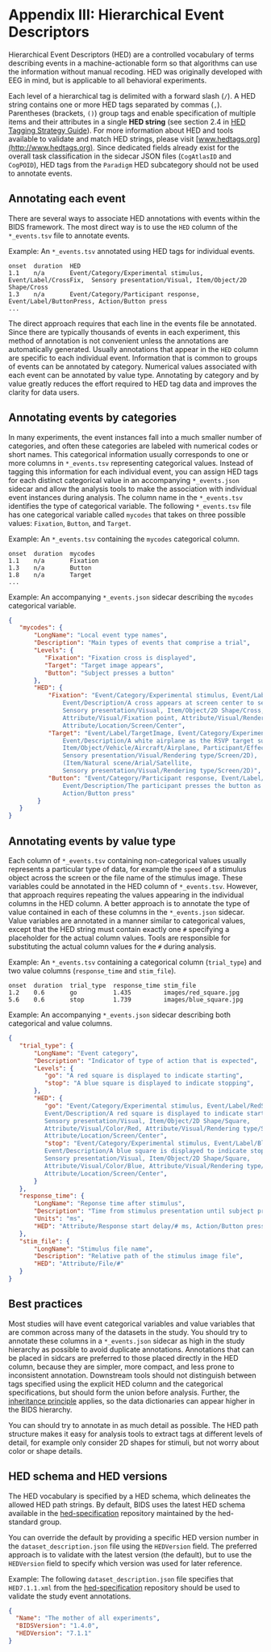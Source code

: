 # Appendix III: Hierarchical Event Descriptors

Hierarchical Event Descriptors (HED) are a controlled vocabulary of terms describing 
events in a machine-actionable form so that algorithms can use the information without
manual recoding. HED was originally developed with EEG in mind, but is applicable to
all behavioral experiments. 

Each level of a hierarchical tag is delimited with a forward slash (`/`). A HED string 
contains one or more HED tags separated by commas (`,`). Parentheses (brackets, `()`) 
group tags and enable specification of multiple items and their attributes in a 
single **HED string** (see section 2.4 in 
[HED Tagging Strategy Guide](http://www.hedtags.org/downloads/HED%20Tagging%20Strategy%20Guide.pdf)).
For more information about HED and tools available to validate and match HED
strings, please visit [www.hedtags.org](http://www.hedtags.org). Since
dedicated fields already exist for the overall task classification in the
sidecar JSON files (`CogAtlasID` and `CogPOID`), HED tags from the `Paradigm`
HED subcategory should not be used to annotate events.

## Annotating each event  

There are several ways to associate HED annotations with events within the BIDS
framework. The most direct way is to use the `HED` column of the `*_events.tsv`
file to annotate events.  

Example: An `*_events.tsv` annotated using HED tags for individual events.

```Text
onset  duration  HED
1.1    n/a       Event/Category/Experimental stimulus, Event/Label/CrossFix,  Sensory presentation/Visual, Item/Object/2D Shape/Cross
1.3    n/a       Event/Category/Participant response, Event/Label/ButtonPress, Action/Button press
...
```

The direct approach requires that each line in the events file be
annotated. Since there are typically thousands of events in each experiment,
this method of annotation is not convenient unless the annotations are
automatically generated. Usually annotations that appear in the `HED` column
are specific to each individual event. Information that is common to groups
of events can be annotated by category. Numerical values associated with each
event can be annotated by value type.  Annotating by category and by value
greatly reduces the effort required to HED tag data and improves the clarity
for data users.

## Annotating events by categories  

In many experiments, the event instances fall into a much smaller number of
categories, and often these categories are labeled with numerical codes or short names.
This categorical information usually corresponds to one or more columns in `*_events.tsv`
representing categorical values. Instead of tagging this information for each
individual event, you can assign HED tags for each distinct categorical value 
in an accompanying `*_events.json` sidecar and allow the analysis tools to make
the association with individual event instances during analysis.  The column
name in the `*_events.tsv` identifies the type of categorical variable. The following
`*_events.tsv` file has one categorical variable called `mycodes` that takes 
on three possible values: `Fixation`, `Button`, and `Target`.

Example: An `*_events.tsv` containing the `mycodes` categorical column.

```Text
onset  duration  mycodes
1.1    n/a       Fixation
1.3    n/a       Button
1.8    n/a       Target
...

```
 
Example: An accompanying `*_events.json` sidecar describing the `mycodes` categorical variable.

```JSON
{
   "mycodes": {
       "LongName": "Local event type names",
       "Description": "Main types of events that comprise a trial",
       "Levels": {
          "Fixation": "Fixation cross is displayed",
          "Target": "Target image appears",
          "Button": "Subject presses a button"
       },     
       "HED": {
           "Fixation": "Event/Category/Experimental stimulus, Event/Label/CrossFix,
               Event/Description/A cross appears at screen center to serve as a fixation point,
               Sensory presentation/Visual, Item/Object/2D Shape/Cross,
               Attribute/Visual/Fixation point, Attribute/Visual/Rendering type/Screen,
               Attribute/Location/Screen/Center",
           "Target": "Event/Label/TargetImage, Event/Category/Experimental stimulus,
               Event/Description/A white airplane as the RSVP target superimposed on a satellite image is displayed.,
               Item/Object/Vehicle/Aircraft/Airplane, Participant/Effect/Cognitive/Target,
               Sensory presentation/Visual/Rendering type/Screen/2D),
               (Item/Natural scene/Arial/Satellite,
               Sensory presentation/Visual/Rendering type/Screen/2D)",
           "Button": "Event/Category/Participant response, Event/Label/PressButton, 
               Event/Description/The participant presses the button as soon as the target is visible,
               Action/Button press"
        }
   }
}
```

## Annotating events by value type

Each column of `*_events.tsv` containing non-categorical values usually represents a particular type of data, for
example the `speed` of a stimulus object across the screen or the file name of the stimulus image. These variables
could be annotated in the HED column of `*_events.tsv`. However, that approach requires repeating the values
appearing in the individual columns in the HED column. A better approach is to annotate the type of value
contained in each of these columns in the `*_events.json` sidecar. Value variables are annotated in a manner 
similar to categorical values, except that the HED string must contain exactly one `#` specifying a placeholder
for the actual column values. Tools are responsible for substituting the actual column values for the `#` during
analysis.

Example: An `*_events.tsv` containing a categorical column (`trial_type`) and two value
columns (`response_time` and `stim_file`).


```Text
onset  duration  trial_type  response_time stim_file
1.2    0.6       go          1.435         images/red_square.jpg
5.6    0.6       stop        1.739         images/blue_square.jpg
```
Example: An accompanying `*_events.json` sidecar describing both categorical and value columns. 

```JSON
{
   "trial_type": {
       "LongName": "Event category",
       "Description": "Indicator of type of action that is expected",
       "Levels": {
          "go": "A red square is displayed to indicate starting",
          "stop": "A blue square is displayed to indicate stopping",
       },
       "HED": {
          "go": "Event/Category/Experimental stimulus, Event/Label/RedSquare,
          Event/Description/A red square is displayed to indicate starting,
          Sensory presentation/Visual, Item/Object/2D Shape/Square,
          Attribute/Visual/Color/Red, Attribute/Visual/Rendering type/Screen,
          Attribute/Location/Screen/Center",
          "stop": "Event/Category/Experimental stimulus, Event/Label/BlueSquare,
          Event/Description/A blue square is displayed to indicate stopping,
          Sensory presentation/Visual, Item/Object/2D Shape/Square,
          Attribute/Visual/Color/Blue, Attribute/Visual/Rendering type/Screen,
          Attribute/Location/Screen/Center",
       }
   },
   "response_time": {
       "LongName": "Reponse time after stimulus",
       "Description": "Time from stimulus presentation until subject presses button",
       "Units": "ms",
       "HED": "Attribute/Response start delay/# ms, Action/Button press"
   },
   "stim_file": {
       "LongName": "Stimulus file name",
       "Description": "Relative path of the stimulus image file",
       "HED": "Attribute/File/#"
   }
}
```

## Best practices

Most studies will have event categorical variables and value variables that are common across many
of the datasets in the study. You should try to annotate these columns in a `*_events.json` sidecar
as high in the study hierarchy as possible to avoid duplicate annotations. Annotations that can be
placed in sidcars are preferred to those placed directly in the HED column, because they are simpler,
more compact, and less prone to inconsistent annotation. Downstream tools should not distinguish 
between tags specified using the explicit HED column and the categorical specifications, but should
form the union before analysis. Further, the [inheritance principle](../02-common-principles.md#the-inheritance-principle)
applies, so the data dictionaries can appear higher in the BIDS hierarchy. 

You can should try to annotate in as much detail as possible. The HED path structure makes it easy
for analysis tools to extract tags at different levels of detail, for example only consider 2D
shapes for stimuli, but not worry about color or shape details.  


## HED schema and HED versions

The HED vocabulary is specified by a HED schema, which delineates the allowed 
HED path strings. By default, BIDS uses the latest HED schema available in the
[hed-specification](https://github.com/hed-standard/hed-specification/tree/master/hedxml) repository
maintained by the hed-standard group. 

You can override the default by providing a specific HED version number in the 
`dataset_description.json` file using the `HEDVersion` field. 
The preferred approach is to validate with the latest version (the default), 
but to use the `HEDVersion` field to specify which version was used for later reference.  

Example: The following `dataset_description.json` file specifies that 
`HED7.1.1.xml` from the [hed-specification](https://github.com/hed-standard/hed-specification/tree/master/hedxml) repository
should be used to validate the study event annotations.

```JSON
{
  "Name": "The mother of all experiments",
  "BIDSVersion": "1.4.0",
  "HEDVersion": "7.1.1"
}
```
